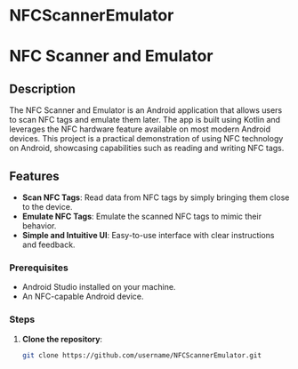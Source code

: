 # NFCScannerEmulator

# NFC Scanner and Emulator

## Description

The NFC Scanner and Emulator is an Android application that allows users to scan NFC tags and emulate them later. The app is built using Kotlin and leverages the NFC hardware feature available on most modern Android devices. This project is a practical demonstration of using NFC technology on Android, showcasing capabilities such as reading and writing NFC tags.

## Features

- **Scan NFC Tags**: Read data from NFC tags by simply bringing them close to the device.
- **Emulate NFC Tags**: Emulate the scanned NFC tags to mimic their behavior.
- **Simple and Intuitive UI**: Easy-to-use interface with clear instructions and feedback.

### Prerequisites

- Android Studio installed on your machine.
- An NFC-capable Android device.

### Steps

1. **Clone the repository**:
   ```sh
   git clone https://github.com/username/NFCScannerEmulator.git
